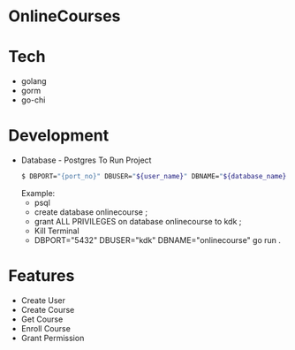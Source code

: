 # OnlineCourses
# Tech
 - golang
 - gorm
 - go-chi
 
# Development
 - Database - Postgres
 To Run Project
    ```sh
    $ DBPORT="{port_no}" DBUSER="${user_name}" DBNAME="${database_name}" go run .
    ```
    Example:
     - psql
     - create database onlinecourse ;
     - grant ALL PRIVILEGES on database onlinecourse to kdk ;
     - Kill Terminal
     - DBPORT="5432" DBUSER="kdk" DBNAME="onlinecourse" go run .

# Features
 - Create User
 - Create Course
 - Get Course
 - Enroll Course
 - Grant Permission
